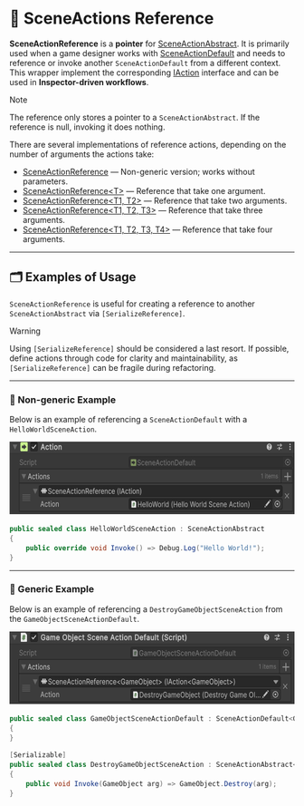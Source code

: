 # 🧩 SceneActions Reference

**SceneActionReference** is a **pointer** for [SceneActionAbstract](SceneActionsAbstract.md). It is primarily used when
a
game designer works with [SceneActionDefault](SceneActionsDefault.md) and needs to reference or invoke another
`SceneActionDefault` from a different context. This wrapper implement the corresponding [IAction](IActions.md) interface
and can be used in **Inspector-driven workflows**.

> [!NOTE]  
> The reference only stores a pointer to a `SceneActionAbstract`. If the reference is null, invoking it does nothing.

There are several implementations of reference actions, depending on the number of arguments the actions take:

- [SceneActionReference](SceneActionReference.md) — Non-generic version; works without parameters.
- [SceneActionReference&lt;T&gt;](SceneActionReference%601.md) — Reference that take one argument.
- [SceneActionReference&lt;T1, T2&gt;](SceneActionReference%602.md) — Reference that take two arguments.
- [SceneActionReference&lt;T1, T2, T3&gt;](SceneActionReference%603.md) — Reference that take three arguments.
- [SceneActionReference&lt;T1, T2, T3, T4&gt;](SceneActionReference%604.md) — Reference that take four arguments.

---

## 🗂 Examples of Usage

`SceneActionReference` is useful for creating a reference to another `SceneActionAbstract` via `[SerializeReference]`.

> [!WARNING]  
> Using `[SerializeReference]` should be considered a last resort. If possible, define actions through code for clarity
> and maintainability, as `[SerializeReference]` can be fragile during refactoring.

---

### 🔹 Non-generic Example

Below is an example of referencing a `SceneActionDefault` with a `HelloWorldSceneAction`.

<img src="../../Images/SceneActionReference.png" alt="SceneActionReference non-generic example" width="" height="128">

```csharp
public sealed class HelloWorldSceneAction : SceneActionAbstract
{
    public override void Invoke() => Debug.Log("Hello World!");
}
```

---

### 🔹 Generic Example

Below is an example of referencing a `DestroyGameObjectSceneAction` from the `GameObjectSceneActionDefault`.

<img src="../../Images/GameObjectSceneReference.png" alt="SceneActionReference generic example" width="" height="128">

```csharp
public sealed class GameObjectSceneActionDefault : SceneActionDefault<GameObject>
{
}
```

```csharp
[Serializable]
public sealed class DestroyGameObjectSceneAction : SceneActionAbstract<GameObject>
{
    public void Invoke(GameObject arg) => GameObject.Destroy(arg);
}
```